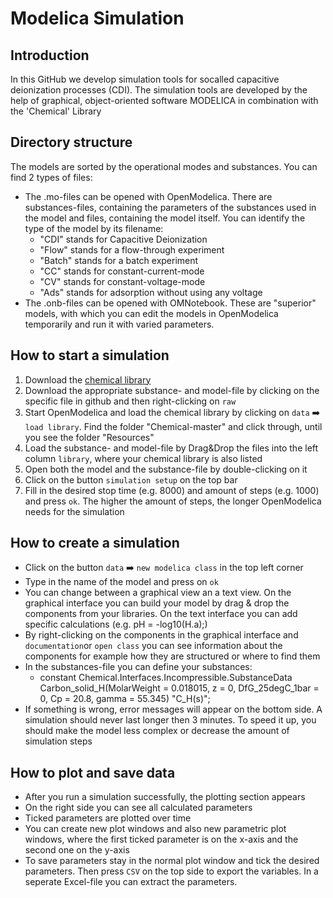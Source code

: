 # Modelica Simulation

## Introduction

In this GitHub we develop simulation tools for socalled capacitive deionization processes (CDI). The simulation tools are developed by the help of graphical, object-oriented software MODELICA in combination with the 'Chemical' Library 

## Directory structure

The models are sorted by the operational modes and substances.
You can find 2 types of files:
- The .mo-files can be opened with OpenModelica. There are substances-files, containing the parameters of the substances used in the model and files, containing the model itself. You can identify the type of the model by its filename:
  - "CDI" stands for Capacitive Deionization
  - "Flow" stands for a flow-through experiment
  - "Batch" stands for a batch experiment
  - "CC" stands for constant-current-mode
  - "CV" stands for constant-voltage-mode
  - "Ads" stands for adsorption without using any voltage
- The .onb-files can be opened with OMNotebook. These are "superior" models, with which you can edit the models in OpenModelica temporarily and run it with varied parameters.

## How to start a simulation

1. Download the [chemical library](https://github.com/MarekMatejak/Chemical)
2. Download the appropriate substance- and model-file by clicking on the specific file in github and then right-clicking on `raw`
3. Start OpenModelica and load the chemical library by clicking on `data` :arrow_right: `load library`. Find the folder "Chemical-master" and click through, until you see the folder "Resources"
4. Load the substance- and model-file by Drag&Drop the files into the left column `library`, where your chemical library is also listed
5. Open both the model and the substance-file by double-clicking on it
6. Click on the button `simulation setup` on the top bar
7. Fill in the desired stop time (e.g. 8000) and amount of steps (e.g. 1000) and press `ok`. The higher the amount of steps, the longer OpenModelica needs for the simulation

## How to create a simulation

- Click on the button `data` :arrow_right: `new modelica class` in the top left corner
- Type in the name of the model and press on `ok`
- You can change between a graphical view an a text view. On the graphical interface you can build your model by drag & drop the components from your libraries. On the text interface you can add specific calculations (e.g. pH = -log10(H.a);)
- By right-clicking on the components in the graphical interface and `documentation`or `open class` you can see information about the components for example how they are structured or where to find them
- In the substances-file you can define your substances:
  - constant Chemical.Interfaces.Incompressible.SubstanceData Carbon_solid_H(MolarWeight = 0.018015, z = 0, DfG_25degC_1bar = 0, Cp = 20.8, gamma = 55.345) "C_H(s)";
- If something is wrong, error messages will appear on the bottom side. A simulation should never last longer then 3 minutes. To speed it up, you should make the model less complex or decrease the amount of simulation steps
    
## How to plot and save data

- After you run a simulation successfully, the plotting section appears
- On the right side you can see all calculated parameters
- Ticked parameters are plotted over time
- You can create new plot windows and also new parametric plot windows, where the first ticked parameter is on the x-axis and the second one on the y-axis
- To save parameters stay in the normal plot window and tick the desired parameters. Then press `CSV` on the top side to export the variables. In a seperate Excel-file you can extract the parameters.
